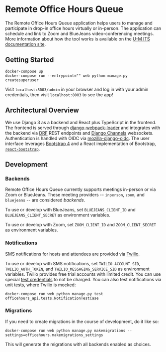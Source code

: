 # Remote Office Hours Queue

The Remote Office Hours Queue application helps users to manage and participate in drop-in office hours virtually or in-person.
The application can schedule and link to Zoom and BlueJeans video-conferencing meetings.
More information about how the tool works is available on the [U-M ITS documentation site](https://documentation.its.umich.edu/office-hours).

## Getting Started

```
docker-compose up
docker-compose run --entrypoint="" web python manage.py createsuperuser
```

Visit `localhost:8003/admin` in your browser and log in with your admin credentials, then visit `localhost:8003` to see the app!

## Architectural Overview

We use Django 3 as a backend and React plus TypeScript in the frontend.
The frontend is served through [django-webpack-loader](https://github.com/owais/django-webpack-loader) and integrates with the backend via
[DRF](https://www.django-rest-framework.org/) REST endpoints and [Django Channels](https://channels.readthedocs.io/en/latest/) websockets.
Authentication is handled with OIDC via [mozilla-django-oidc](https://github.com/mozilla/mozilla-django-oidc).
The user interface leverages [Bootstrap 4](https://getbootstrap.com/docs/4.1/getting-started/introduction/) and
a React implementation of Bootstrap, [`react-bootstrap`](https://react-bootstrap.github.io/).

## Development

### Backends

Remote Office Hours Queue currently supports meetings in-person or via Zoom or BlueJeans.
These meeting providers -- `inperson`, `zoom`, and `bluejeans` -- are considered *backends*.

To use or develop with BlueJeans, set `BLUEJEANS_CLIENT_ID` and `BLUEJEANS_CLIENT_SECRET` as environment variables.

To use or develop with Zoom, set `ZOOM_CLIENT_ID` and `ZOOM_CLIENT_SECRET` as environment variables.

### Notifications

SMS notifications for hosts and attendees are provided via [Twilio](https://www.twilio.com/).

To use or develop with SMS notifications,
set `TWILIO_ACCOUNT_SID`, `TWILIO_AUTH_TOKEN`, and `TWILIO_MESSAGING_SERVICE_SID` as environment variables.
Twilio provides free trial accounts with limited credit.
You can use special [test credentials](https://www.twilio.com/docs/iam/test-credentials) to not be charged.
You can also test notifications via unit tests, where Twilio is mocked:
```
docker-compose run web python manage.py test officehours_api.tests.NotificationTestCase
```

### Migrations

If you need to create migrations in the course of development, do it like so:
```
docker-compose run web python manage.py makemigrations --settings=officehours.makemigrations_settings
```

This will generate the migrations with all backends enabled as choices.
